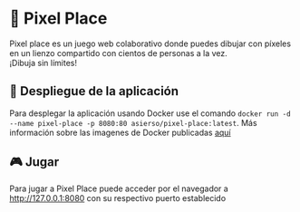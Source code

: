 # 🧹 Pixel Place
Pixel place es un juego web colaborativo donde puedes dibujar con píxeles en un lienzo compartido con cientos de personas a la vez. ¡Dibuja sin límites!

## 🐳 Despliegue de la aplicación
Para desplegar la aplicación usando Docker use el comando ```docker run -d --name pixel-place -p 8080:80 asierso/pixel-place:latest```. Más información sobre las imagenes de Docker publicadas [aquí](https://hub.docker.com/r/asierso/pixel-place)

## 🎮 Jugar
Para jugar a Pixel Place puede acceder por el navegador a http://127.0.0.1:8080 con su respectivo puerto establecido